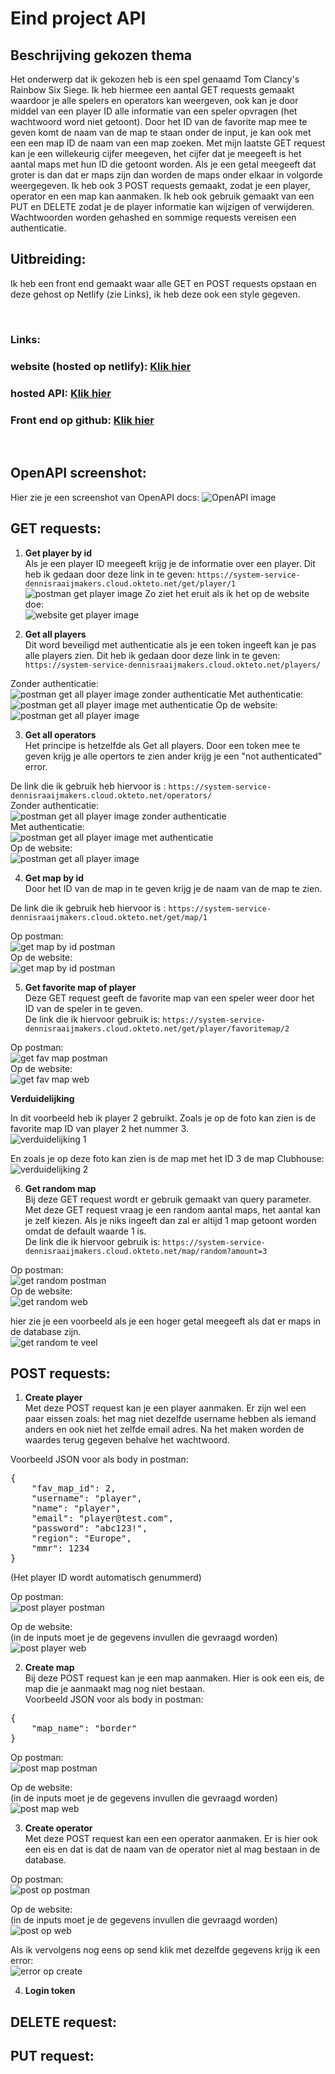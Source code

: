 # Eind project API

## Beschrijving gekozen thema
Het onderwerp dat ik gekozen heb is een spel genaamd Tom Clancy's Rainbow Six Siege. Ik heb hiermee een aantal GET requests gemaakt waardoor je alle spelers en operators kan weergeven, ook kan je door middel van een player ID alle informatie van een speler opvragen (het wachtwoord word niet getoont). Door het ID van de favorite map mee te geven komt de naam van de map te staan onder de input, je kan ook met een een map ID de naam van een map zoeken. Met mijn laatste GET request kan je een willekeurig cijfer meegeven, het cijfer dat je meegeeft is het aantal maps met hun ID die getoont worden. Als je een getal meegeeft dat groter is dan dat er maps zijn dan worden de maps onder elkaar in volgorde weergegeven. Ik heb ook 3 POST requests gemaakt, zodat je een player, operator en een map kan aanmaken. Ik heb ook gebruik gemaakt van een PUT en DELETE zodat je de player informatie kan wijzigen of verwijderen. Wachtwoorden worden gehashed en sommige requests vereisen een authenticatie.
## Uitbreiding:
Ik heb een front end gemaakt waar alle GET en POST requests opstaan en deze gehost op Netlify (zie Links), ik heb deze ook een style gegeven.

<br />

### Links:
### website (hosted op netlify): [Klik hier](https://meek-basbousa-ebf34a.netlify.app/)

### hosted API: [Klik hier](https://cloud.okteto.com/?_gl=1*1jwnjs*_ga*MTUyMzAzNjk3OS4xNjY2OTU0NTIw*_ga_KSKZWJHTJZ*MTY3MzAyMDQxMS4xNS4wLjE2NzMwMjA0MTEuMC4wLjA.#/spaces/dennisraaijmakers?resourceId=c4923ad4-f201-4f7e-8779-1321a22736b5)

### Front end op github: [Klik hier](https://github.com/DennisRaaijmakers/api_eindproject_webpagina)

<br />

## OpenAPI screenshot:
Hier zie je een screenshot van OpenAPI docs:
![OpenAPI image](images/OpenAPI.png)


## GET requests:
1. **Get player by id** <br />
Als je een player ID meegeeft krijg je de informatie over een player.
Dit heb ik gedaan door deze link in te geven: ```https://system-service-dennisraaijmakers.cloud.okteto.net/get/player/1```<br />
![postman get player image](images/get_player_by_id_postman.PNG)
Zo ziet het eruit als ik het op de website doe:<br />
![website get player image](images/get_player_by_id_web.PNG)

2. **Get all players** <br />
Dit word beveiligd met authenticatie als je een token ingeeft kan je pas alle players zien.
Dit heb ik gedaan door deze link in te geven: ```https://system-service-dennisraaijmakers.cloud.okteto.net/players/```

Zonder authenticatie:<br />
![postman get all player image zonder authenticatie](images/all_players_NA_postman.PNG)
Met authenticatie:<br />
![postman get all player image met authenticatie](images/all_players_A_postman.PNG)
Op de website:<br />
![postman get all player image](images/all_players_A_web.PNG)

3. **Get all operators** <br />
Het principe is hetzelfde als Get all players. Door een token mee te geven krijg je alle opertors te zien ander krijg je een "not authenticated" error.

De link die ik gebruik heb hiervoor is : ```https://system-service-dennisraaijmakers.cloud.okteto.net/operators/```<br />
Zonder authenticatie:<br />
![postman get all player image zonder authenticatie](images/all_operators_NA_postman.PNG)<br />
Met authenticatie:<br />
![postman get all player image met authenticatie](images/all_operators_A_postman.PNG)<br />
Op de website:<br />
![postman get all player image](images/all_operators_A_web.PNG)<br />

4. **Get map by id** <br />
Door het ID van de map in te geven krijg je de naam van de map te zien.

De link die ik gebruik heb hiervoor is : ```https://system-service-dennisraaijmakers.cloud.okteto.net/get/map/1```<br />

Op postman: <br />
![get map by id postman](images/get_map_by_id_postman.PNG)<br />
Op de website: <br />
![get map by id postman](images/get_map_by_id_web.PNG)<br />
 
5. **Get favorite map of player** <br />
Deze GET request geeft de favorite map van een speler weer door het ID van de speler in te geven.<br />
De link die ik hiervoor gebruik is: ```https://system-service-dennisraaijmakers.cloud.okteto.net/get/player/favoritemap/2``` <br />

Op postman: <br />
![get fav map postman](images/get_fav_map_postman.PNG)<br />
Op de website: <br />
![get fav map web](images/get_fav_map_web.PNG)<br />

**Verduidelijking** <br />

In dit voorbeeld heb ik player 2 gebruikt.
Zoals je op de foto kan zien is de favorite map ID van player 2 het nummer 3.<br />
![verduidelijking 1](images/verduidelijking_get5.PNG)<br />

En zoals je op deze foto kan zien is de map met het ID 3 de map Clubhouse:
![verduidelijking 2](images/verduidelijking_get5_mapid.PNG)<br />

6. **Get random map** <br />
Bij deze GET request wordt er gebruik gemaakt van query parameter. Met deze GET request vraag je een random aantal maps, het aantal kan je zelf kiezen. Als je niks ingeeft dan zal er altijd 1 map getoont worden omdat de default waarde 1 is.<br />
De link die ik hiervoor gebruik is: ```https://system-service-dennisraaijmakers.cloud.okteto.net/map/random?amount=3``` <br />

Op postman: <br />
![get random postman](images/get_random_map_postman.PNG)<br />
Op de website: <br />
![get random web](images/get_random_map_web.PNG)<br />

hier zie je een voorbeeld als je een hoger getal meegeeft als dat er maps in de database zijn. <br />
![get random te veel](images/get_random_map_web_teveel.PNG)<br />



## POST requests:
1. **Create player** <br />
Met deze POST request kan je een player aanmaken. Er zijn wel een paar eissen zoals: het mag niet dezelfde username hebben als iemand anders en ook niet het zelfde email adres. Na het maken worden de waardes terug gegeven behalve het wachtwoord.<br />

Voorbeeld JSON voor als body in postman: <br />

<pre>
{
    "fav_map_id": 2,
    "username": "player",
    "name": "player",
    "email": "player@test.com",
    "password": "abc123!",
    "region": "Europe",
    "mmr": 1234
}
</pre>
(Het player ID wordt automatisch genummerd) <br />

Op postman: <br />
![post player postman](images/post_player_postman.PNG)<br />

Op de website: <br />
(in de inputs moet je de gegevens invullen die gevraagd worden) <br />
![post player web](images/post_player_web.PNG)<br />
    
2. **Create map** <br />
Bij deze POST request kan je een map aanmaken. Hier is ook een eis, de map die je aanmaakt mag nog niet bestaan. <br />
Voorbeeld JSON voor als body in postman: <br />
<pre>
{
    "map_name": "border"
}
</pre>

Op postman: <br />
![post map postman](images/post_map_postman.PNG) <br />

Op de website: <br />
(in de inputs moet je de gegevens invullen die gevraagd worden) <br />
![post map web](images/post_map_web.PNG) <br />


3. **Create operator** <br />
Met deze POST request kan een een operator aanmaken. Er is hier ook een eis en dat is dat de naam van de operator niet al mag bestaan in de database. <br />

Op postman: <br />
![post op postman](images/post_op_postman.PNG) <br />

Op de website: <br />
(in de inputs moet je de gegevens invullen die gevraagd worden) <br />
![post op web](images/post_op_web.PNG) <br />

Als ik vervolgens nog eens op send klik met dezelfde gegevens krijg ik een error: <br />
![error op create](images/post_op_postman_bestaat.PNG) <br />

4. **Login token** <br />


## DELETE request:

## PUT request:


